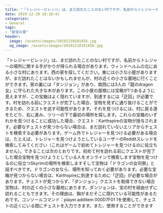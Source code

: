 ```yaml
---
title: "「トレジャービレッジ」は、まだ訪れたことのない村ですが、名前からトレジャーの場所に関する手がかりが得られる場合があります。"
date: 2019-12-10 18:18:41
categories:
- General
tags:
- "秘宝の里"
header:
  image: /assets/images/20191210181458.jpg
  og_image: /assets/images/20191210181458.jpg
---
```


「トレジャービレッジ」は、まだ訪れたことのない村ですが、名前からトレジャーの場所に関する手がかりが得られる場合があります。ウィンドヘルムの北にある小さな村にあります。西の家を探してください。東には小さな小屋がありますが、まだ訪れたことはないかもしれませんが、村の近くの小さな墓地に行くことができます。家の裏には「ダンジョン」があり、南西には3人の「龍のdragon女」に守られた大きな木があります。この小屋の屋根には宝箱が1つあるように見えますが、この宝箱はよく隠れていますが、到達するには「迂回」が必要です。村を訪れる前にクエストが完了した場合、宝物を見ずに通り抜けることができるため、クエストを逃す可能性があります。それを見つけるには、村に戻る道をたどり、右に進み、ツリーの下で最初の場所を探します。これらの宝箱のいずれかを見つけることに成功した場合、クエスト：Karthspireの宝物が授与されます。必要なチェストが見つからない場合は、まだ訪れていないエリアからチェストを検索する必要があります。ゲーム外でトレジャーを見つける必要がある場合は、たとえば、トレジャーを見つけようとしているユーザーのRedditスレッドを検索してみてください（これはゲームで初めてトレジャーを見つけるのに役立ちません）。できることは次のとおりです。初めて村を訪れる前にクエストが完了した場合宝物を見つけようとしている人をオンラインで検索します宝物を見つけるのに役立つSkyrimの場所を検索しますそして宝物は「ドラゴンの女司祭」と話すべきです。ドラゴンの女なら、場所を知っておく必要があります。必要な宝箱が見つからない場合は、Karthspireに到達するために「迂回」が必要な場合があります。チェストが見つからず、「ダンジョン」クエストを取得できない場合宝物は、村の近くの小さな墓地にあります。ダンジョンは、宝の村を経由せずに訪れることもできます。その理由は、胸がまだそこに隠れている可能性があるためです。コンソールコマンド：player.additem 000D7F01 1を使用して、チェストの近くにいる間にチェストを入力できます。また、使用することができます

